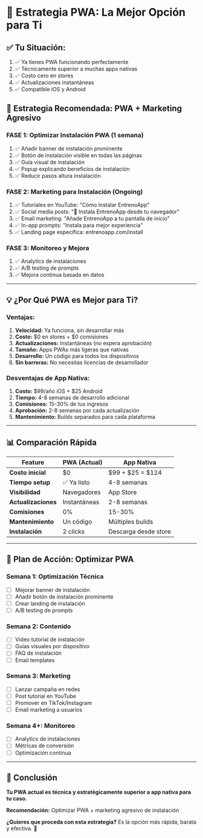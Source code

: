 # 📱 Estrategia PWA: La Mejor Opción para Ti

## ✅ **Tu Situación:**
1. ✅ Ya tienes PWA funcionando perfectamente
2. ✅ Técnicamente superior a muchas apps nativas
3. ✅ Costo cero en stores
4. ✅ Actualizaciones instantáneas
5. ✅ Compatible iOS y Android

## 🎯 **Estrategia Recomendada: PWA + Marketing Agresivo**

### **FASE 1: Optimizar Instalación PWA (1 semana)**
1. ✅ Añadir banner de instalación prominente
2. ✅ Botón de instalación visible en todas las páginas
3. ✅ Guía visual de instalación
4. ✅ Popup explicando beneficios de instalación
5. ✅ Reducir pasos altura instalación

### **FASE 2: Marketing para Instalación (Ongoing)**
1. ✅ Tutoriales en YouTube: "Cómo instalar EntrenoApp"
2. ✅ Social media posts: "📱 Instala EntrenoApp desde tu navegador"
3. ✅ Email marketing: "Añade EntrenoApp a tu pantalla de inicio"
4. ✅ In-app prompts: "Instala para mejor experiencia"
5. ✅ Landing page específica: entrenoapp.com/install

### **FASE 3: Monitoreo y Mejora**
1. ✅ Analytics de instalaciones
2. ✅ A/B testing de prompts
3. ✅ Mejora continua basada en datos

---

## 💡 **¿Por Qué PWA es Mejor para Ti?**

### **Ventajas:**
1. **Velocidad:** Ya funciona, sin desarrollar más
2. **Costo:** $0 en stores + $0 comisiones
3. **Actualizaciones:** Instantáneas (no espera aprobación)
4. **Tamaño:** Apps PWAs más ligeras que nativas
5. **Desarrollo:** Un código para todos los dispositivos
6. **Sin barreras:** No necesitas licencias de desarrollador

### **Desventajas de App Nativa:**
1. **Costo:** $99/año iOS + $25 Android
2. **Tiempo:** 4-8 semanas de desarrollo adicional
3. **Comisiones:** 15-30% de tus ingresos
4. **Aprobación:** 2-8 semanas por cada actualización
5. **Mantenimiento:** Builds separados para cada plataforma

---

## 📊 **Comparación Rápida**

| Feature | PWA (Actual) | App Nativa |
|---------|--------------|------------|
| **Costo inicial** | $0 | $99 + $25 = $124 |
| **Tiempo setup** | ✅ Ya listo | 4-8 semanas |
| **Visibilidad** | Navegadores | App Store |
| **Actualizaciones** | Instantáneas | 2-8 semanas |
| **Comisiones** | 0% | 15-30% |
| **Mantenimiento** | Un código | Múltiples builds |
| **Instalación** | 2 clicks | Descarga desde store |

---

## 🚀 **Plan de Acción: Optimizar PWA**

### **Semana 1: Optimización Técnica**
- [ ] Mejorar banner de instalación
- [ ] Añadir botón de instalación prominente
- [ ] Crear landing de instalación
- [ ] A/B testing de prompts

### **Semana 2: Contenido**
- [ ] Video tutorial de instalación
- [ ] Guías visuales por dispositivo
- [ ] FAQ de instalación
- [ ] Email templates

### **Semana 3: Marketing**
- [ ] Lanzar campaña en redes
- [ ] Post tutorial en YouTube
- [ ] Promover en TikTok/Instagram
- [ ] Email marketing a usuarios

### **Semana 4+: Monitoreo**
- [ ] Analytics de instalaciones
- [ ] Métricas de conversión
- [ ] Optimización continua

---

## 🎯 **Conclusión**

**Tu PWA actual es técnica y estratégicamente superior a app nativa para tu caso.**

**Recomendación:** Optimizar PWA + marketing agresivo de instalación

**¿Quieres que proceda con esta estrategia?** Es la opción más rápida, barata y efectiva. 🚀
